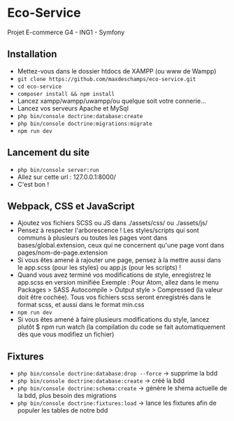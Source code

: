 # Eco-Service
Projet E-commerce G4 - ING1 - Symfony

## Installation
- Mettez-vous dans le dossier htdocs de XAMPP (ou www de Wampp)
- `git clone https://github.com/maxdeschamps/eco-service.git`
- `cd eco-service`
- `composer install && npm install`
- Lancez xampp/wampp/uwampp/ou quelque soit votre connerie...
- Lancez vos serveurs Apache et MySql
- `php bin/console doctrine:database:create`
- `php bin/console doctrine:migrations:migrate`
- `npm run dev`

## Lancement du site
- `php bin/console server:run`
- Allez sur cette url : 127.0.0.1:8000/
- C'est bon !

## Webpack, CSS et JavaScript
- Ajoutez vos fichiers SCSS ou JS dans ./assets/css/ ou ./assets/js/
- Pensez à respecter l'arborescence ! Les styles/scripts qui sont communs à plusieurs ou toutes les pages vont dans bases/global.extension, ceux qui ne concernent qu'une page vont dans pages/nom-de-page.extension
- Si vous êtes amené à rajouter une page, pensez à la mettre aussi dans le app.scss (pour les styles) ou app.js (pour les scripts) !
- Quand vous avez terminé vos modifications de style, enregistrez le app.scss en version minifiée
  Exemple : Pour Atom, allez dans le menu Packages > SASS Autocompile > Output style > Compressed (la valeur doit être cochée). Tous vos fichiers scss seront enregistrés dans le format scss, et aussi dans le format min.css
- `npm run dev`
- Si vous êtes amené à faire plusieurs modifications du style, lancez plutôt $ npm run watch (la compilation du code se fait automatiquement dès que vous modifiez un fichier)

## Fixtures
- `php bin/console doctrine:database:drop --force` -> supprime la bdd
- `php bin/console doctrine:database:create` -> créé la bdd
- `php bin/console doctrine:schema:create` -> génère le shema actuelle de la bdd, plus besoin des migrations
- `php bin/console doctrine:fixtures:load` -> lance les fixtures afin de populer les tables de notre bdd
